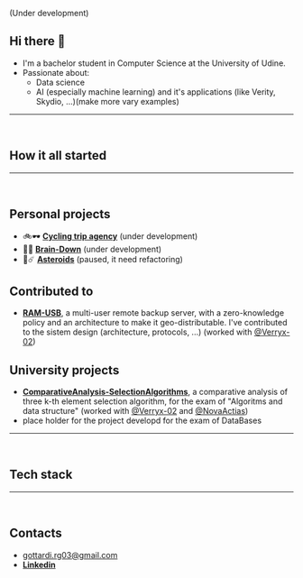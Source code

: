 (Under development)

## Hi there 👋
- I'm a bachelor student in Computer Science at the University of Udine.
- Passionate about:
  - Data science
  - AI (especially machine learning) and it's applications (like Verity, Skydio, ...)(make more vary examples)

---
<br/>

## How it all started


---
<br/>

## Personal projects
- 🚲🕶️ [**Cycling trip agency**](https://github.com/Riccardo-Gottardi/cycling_trip_agency) (under development)
- 🧠📝 [**Brain-Down**](https://github.com/Riccardo-Gottardi/brain-down) (under development)
- 🚀☄️ [**Asteroids**](https://github.com/Riccardo-Gottardi/Asteroids) (paused, it need refactoring)

## Contributed to
- [**RAM-USB**](https://github.com/Verryx-02/ram-usb), a multi-user remote backup server, with a zero-knowledge policy and an architecture to make it geo-distributable. I've contributed to the sistem design (architecture, protocols, ...) (worked with [@Verryx-02](https://github.com/Verryx-02))

## University projects
- [**ComparativeAnalysis-SelectionAlgorithms**](https://github.com/NovaActias/ComparativeAnalysis-SelectionAlgorithms), a comparative analysis of three k-th element selection algorithm, for the exam of "Algoritms and data structure" (worked with [@Verryx-02](https://github.com/Verryx-02) and [@NovaActias](https://github.com/NovaActias))
- place holder for the project developd for the exam of DataBases

---
<br/>

## Tech stack

---
<br/>

## Contacts
- gottardi.rg03@gmail.com
- [**Linkedin**](https://www.linkedin.com/in/riccardo-gottardi-6a1199225)
